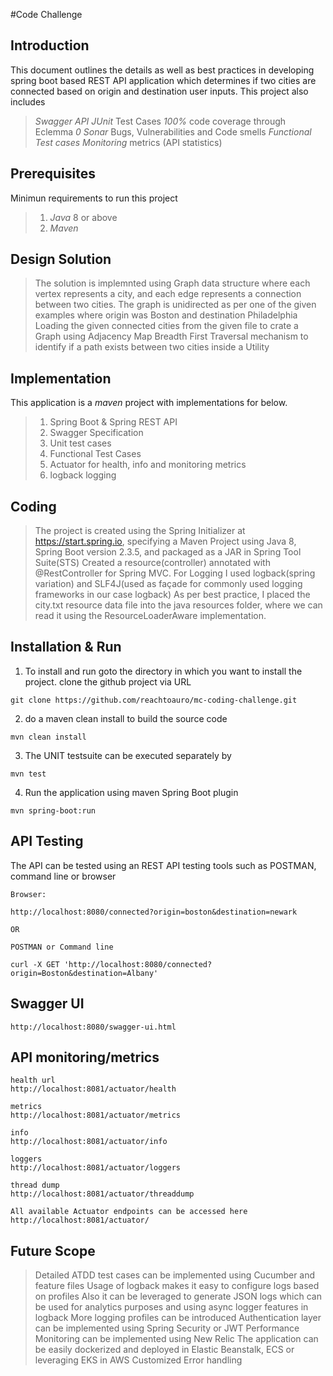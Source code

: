 #Code Challenge

## Introduction
This document outlines the details as well as best practices in developing spring boot based REST API application which determines if two cities are connected based on origin and destination user inputs. This project also includes 
 > *Swagger API*
 > *JUnit* Test Cases
 > *100%* code coverage through Eclemma
 > *0 Sonar* Bugs, Vulnerabilities and Code smells
 > *Functional Test cases*
 > *Monitoring* metrics (API statistics)


## Prerequisites
Minimun requirements to run this project
> 1. *Java* 8 or above
> 2. *Maven* 
 
## Design Solution

> The solution is implemnted using Graph data structure where each vertex represents a city, and each edge represents a connection between two cities.
> The graph is unidirected as per one of the given examples where origin was Boston and destination Philadelphia
> Loading the given connected cities from the given file to crate a Graph using Adjacency Map
> Breadth First Traversal mechanism to identify if a path exists between two cities inside a Utility


## Implementation
This application is a *maven* project with implementations for below.

> 1. Spring Boot & Spring REST API
> 2. Swagger Specification
> 3. Unit test cases
> 4. Functional Test Cases
> 5. Actuator for health, info and monitoring metrics 
> 6. logback logging

## Coding
> The project is created using the Spring Initializer at https://start.spring.io, specifying a Maven Project using Java 8, Spring Boot version 2.3.5, and packaged as a JAR in Spring Tool Suite(STS)
> Created a resource(controller) annotated with @RestController for Spring MVC.
> For Logging I used logback(spring variation) and SLF4J(used as façade for commonly used logging frameworks in our case logback)
> As per best practice, I placed the city.txt resource data file into the java resources folder, where we can read it using the ResourceLoaderAware implementation.

## Installation & Run
  
 1. To install and run goto the directory in which you want to install the project.
clone the github project via URL

```git
git clone https://github.com/reachtoauro/mc-coding-challenge.git

```
 2. do  a maven clean install to build the source code
```maven
mvn clean install

```
3. The UNIT testsuite can be executed separately by
```maven
mvn test

```

4. Run the application using maven Spring Boot plugin
```maven
mvn spring-boot:run 
```
 
## API Testing
The API can be tested using an REST API testing tools such as POSTMAN, command line or browser
 
```
Browser:

http://localhost:8080/connected?origin=boston&destination=newark

OR

POSTMAN or Command line

curl -X GET 'http://localhost:8080/connected?origin=Boston&destination=Albany'

```
## Swagger UI

```
http://localhost:8080/swagger-ui.html
```
## API monitoring/metrics

```
health url
http://localhost:8081/actuator/health

metrics
http://localhost:8081/actuator/metrics

info
http://localhost:8081/actuator/info

loggers
http://localhost:8081/actuator/loggers

thread dump
http://localhost:8081/actuator/threaddump

All available Actuator endpoints can be accessed here
http://localhost:8081/actuator/

```

## Future Scope
> Detailed ATDD test cases can be implemented using Cucumber and feature files
> Usage of logback makes it easy to configure logs based on profiles
> Also it can be leveraged to generate JSON logs which can be used for analytics purposes and using async logger features in logback
> More logging profiles can be introduced
> Authentication layer can be implemented using Spring Security or JWT
> Performance Monitoring can be implemented using New Relic
> The application can be easily dockerized and deployed in Elastic Beanstalk, ECS or leveraging EKS in AWS
> Customized Error handling
